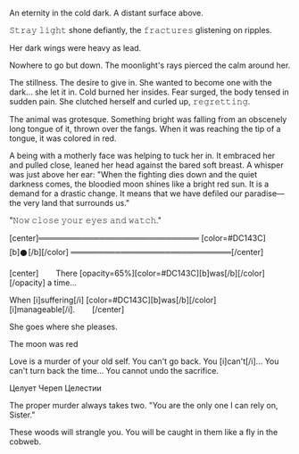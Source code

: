 An eternity in the cold dark. A distant surface above.

𝚂𝚝𝚛𝚊𝚢 𝚕𝚒𝚐𝚑𝚝 shone defiantly, the 𝚏𝚛𝚊𝚌𝚝𝚞𝚛𝚎𝚜 glistening on ripples.

Her dark wings were heavy as lead.

Nowhere to go but down. The moonlight's rays pierced the calm around her.

The stillness. The desire to give in. She wanted to become one with the dark... she let it in. Cold burned her insides. Fear surged, the body tensed in sudden pain. She clutched herself and curled up, 𝚛𝚎𝚐𝚛𝚎𝚝𝚝𝚒𝚗𝚐.


The animal was grotesque. Something bright was falling from an obscenely long tongue of it, thrown over the fangs. When it was reaching the tip of a tongue, it was colored in red.

A being with a motherly face was helping to tuck her in. It embraced her and pulled close, leaned her head against the bared soft breast. A whisper was just above her ear: "When the fighting dies down and the quiet darkness comes, the bloodied moon shines like a bright red sun. It is a demand for a drastic change. It means that we have defiled our paradise—the very land that surrounds us."

"𝙽𝚘𝚠 𝚌𝚕𝚘𝚜𝚎 𝚢𝚘𝚞𝚛 𝚎𝚢𝚎𝚜 𝚊𝚗𝚍 𝚠𝚊𝚝𝚌𝚑."

[center]═════════════════════════════ [color=#DC143C][b]𒊹[/b][/color] ═════════════════════════════[/center]

[center]⠀⠀⠀There [opacity=65%][color=#DC143C][b]was[/b][/color][/opacity] a time...⠀⠀⠀

When [i]suffering[/i] [color=#DC143C][b]was[/b][/color] [i]manageable[/i].⠀⠀⠀[/center]


She goes where she pleases.

The moon was red





Love is a murder of your old self. You can't go back. You [i]can't[/i]... You can't turn back the time... You cannot undo the sacrifice.

Целует Череп Целестии


The proper murder always takes two.  "You are the only one I can rely on, Sister."


These woods will strangle you. You will be caught in them like a fly in the cobweb.

